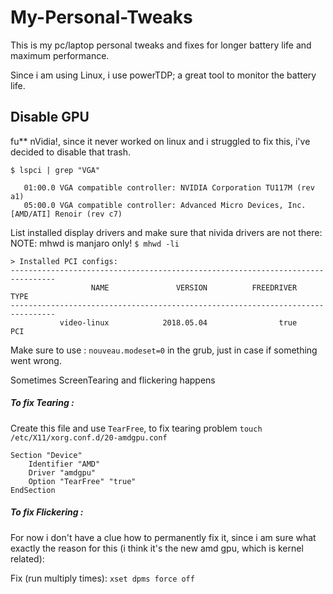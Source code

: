 # My-Personal-Tweaks
This is my pc/laptop personal tweaks and fixes for longer battery life and maximum performance.

Since i am using Linux, i use powerTDP; a great tool to monitor the battery life.

## Disable GPU
fu** nVidia!, since it never worked on linux and i struggled to fix this, i've decided to disable that trash.


```$ lspci | grep "VGA"```

```
   01:00.0 VGA compatible controller: NVIDIA Corporation TU117M (rev a1)
   05:00.0 VGA compatible controller: Advanced Micro Devices, Inc. [AMD/ATI] Renoir (rev c7)
```

List installed display drivers and make sure that nivida drivers are not there:
NOTE: mhwd is manjaro only!
```$ mhwd -li```

```
> Installed PCI configs:
--------------------------------------------------------------------------------
                  NAME               VERSION          FREEDRIVER           TYPE
--------------------------------------------------------------------------------
           video-linux            2018.05.04                true            PCI

```


Make sure to use : ```nouveau.modeset=0``` in the grub, just in case if something went wrong.

Sometimes ScreenTearing and flickering happens 

##### To fix Tearing :

Create this file and use ```TearFree```, to fix tearing problem 
```touch /etc/X11/xorg.conf.d/20-amdgpu.conf```
```
Section "Device"
	Identifier "AMD"
	Driver "amdgpu"
	Option "TearFree" "true"
EndSection
```

##### To fix Flickering :

For now i don't have a clue how to permanently fix it, since i am sure what exactly the reason for this (i think it's the new amd gpu, which is kernel related):

Fix (run multiply times):
```xset dpms force off```
